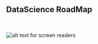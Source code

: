 ## DataScience RoadMap
<br>

![alt text for screen readers](https://miro.medium.com/max/8492/1*QDmmmgCKwq828aatsvdwcw.png "Text to show on mouseover")

